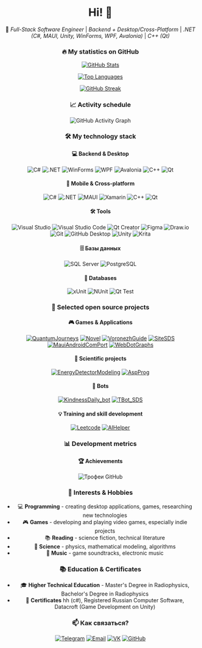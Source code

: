 <div align="center">

# Hi! 👋  
🚀 *Full-Stack Software Engineer* | *Backend + Desktop/Cross-Platform* | *.NET (C#, MAUI, Unity, WinForms, WPF, Avalonia)* | *C++ (Qt)*

### 🔥 **My statistics on GitHub**  
[![GitHub Stats](https://github-readme-stats.vercel.app/api?username=AndrewChebotarev&show_icons=true&theme=radical&hide_border=true&count_private=true&include_all_commits=true)](https://github.com/AndrewChebotarev)  

[![Top Languages](https://github-readme-stats.vercel.app/api/top-langs/?username=AndrewChebotarev&layout=compact&theme=radical&hide_border=true&langs_count=8)](https://github.com/AndrewChebotarev)

[![GitHub Streak](https://streak-stats.demolab.com/?user=AndrewChebotarev&theme=radical&hide_border=true)](https://git.io/streak-stats)

### 📈 **Activity schedule**  
![GitHub Activity Graph](https://github-readme-activity-graph.vercel.app/graph?username=AndrewChebotarev&theme=github-dark&hide_border=true&area=true&custom_title=Моя%20активность%20на%20GitHub)  

### 🛠 **My technology stack**  

#### 💻 **Backend & Desktop**
![C#](https://img.shields.io/badge/-C%23-239120?logo=c-sharp&logoColor=white)
![.NET](https://img.shields.io/badge/-.NET-512BD4?logo=.net&logoColor=white)
![WinForms](https://img.shields.io/badge/-WinForms-5C2D91?logo=.net&logoColor=white)
![WPF](https://img.shields.io/badge/-WPF-5C2D91?logo=.net&logoColor=white)
![Avalonia](https://img.shields.io/badge/-Avalonia-FF3D00?logo=avalonia&logoColor=white)
![C++](https://img.shields.io/badge/-C++-00599C?logo=c%2B%2B&logoColor=white)
![Qt](https://img.shields.io/badge/-Qt-41CD52?logo=qt&logoColor=white)

#### 📱 **Mobile & Cross-platform**
![C#](https://img.shields.io/badge/-C%23-239120?logo=c-sharp&logoColor=white)
![.NET](https://img.shields.io/badge/-.NET-512BD4?logo=.net&logoColor=white)
![MAUI](https://img.shields.io/badge/-.NET%20MAUI-512BD4?logo=.net&logoColor=white)
![Xamarin](https://img.shields.io/badge/-Xamarin-3498DB?logo=xamarin&logoColor=white)
![C++](https://img.shields.io/badge/-C++-00599C?logo=c%2B%2B&logoColor=white)
![Qt](https://img.shields.io/badge/-Qt-41CD52?logo=qt&logoColor=white)

#### 🛠 **Tools**
![Visual Studio](https://img.shields.io/badge/-Visual%20Studio-5C2D91?logo=visual-studio&logoColor=white)
![Visual Studio Code](https://img.shields.io/badge/-VS%20Code-007ACC?logo=visual-studio-code&logoColor=white)
![Qt Creator](https://img.shields.io/badge/-Qt%20Creator-41CD52?logo=qt&logoColor=white)
![Figma](https://img.shields.io/badge/-Figma-F24E1E?logo=figma&logoColor=white)
![Draw.io](https://img.shields.io/badge/-Draw.io-F08705?logo=diagrams.net&logoColor=white)
![Git](https://img.shields.io/badge/-Git-F05032?logo=git&logoColor=white)
![GitHub Desktop](https://img.shields.io/badge/-GitHub%20Desktop-8034B0?logo=github&logoColor=white)
![Unity](https://img.shields.io/badge/-Unity-000000?logo=unity&logoColor=white)
![Krita](https://img.shields.io/badge/-Krita-3BABFF?logo=krita&logoColor=white)

#### 🗄️ **Базы данных**
![SQL Server](https://img.shields.io/badge/-SQL%20Server-CC2927?logo=microsoft-sql-server&logoColor=white)
![PostgreSQL](https://img.shields.io/badge/-PostgreSQL-336791?logo=postgresql&logoColor=white)

#### 🧪 **Databases**
![xUnit](https://img.shields.io/badge/-xUnit-100000?logo=.net&logoColor=white)
![NUnit](https://img.shields.io/badge/-NUnit-100000?logo=.net&logoColor=white)
![Qt Test](https://img.shields.io/badge/-Qt%20Test-41CD52?logo=qt&logoColor=white)

### 🌟 **Selected open source projects**

#### 🎮 **Games & Applications**
[![QuantumJourneys](https://github-readme-stats.vercel.app/api/pin/?username=AndrewChebotarev&repo=QuantumJourneys&theme=radical)](https://github.com/AndrewChebotarev/QuantumJourneys)
[![Novel](https://github-readme-stats.vercel.app/api/pin/?username=AndrewChebotarev&repo=Novel&theme=radical)](https://github.com/AndrewChebotarev/Novel)
[![VoronezhGuide](https://github-readme-stats.vercel.app/api/pin/?username=AndrewChebotarev&repo=VoronezhGuide&theme=radical)](https://github.com/AndrewChebotarev/VoronezhGuide)
[![SiteSDS](https://github-readme-stats.vercel.app/api/pin/?username=AndrewChebotarev&repo=SiteSDS&theme=radical)](https://github.com/AndrewChebotarev/SiteSDS)
[![MauiAndroidComPort](https://github-readme-stats.vercel.app/api/pin/?username=AndrewChebotarev&repo=MauiAndroidComPort&theme=radical)](https://github.com/AndrewChebotarev/MauiAndroidComPort)
[![WebDotGraphs](https://github-readme-stats.vercel.app/api/pin/?username=AndrewChebotarev&repo=WebDotGraphs&theme=radical)](https://github.com/AndrewChebotarev/WebDotGraphs)

#### 🔬 **Scientific projects**
[![EnergyDetectorModeling](https://github-readme-stats.vercel.app/api/pin/?username=AndrewChebotarev&repo=EnergyDetectorModeling&theme=radical)](https://github.com/AndrewChebotarev/EnergyDetectorModeling)
[![AspProg](https://github-readme-stats.vercel.app/api/pin/?username=AndrewChebotarev&repo=AspProg&theme=radical)](https://github.com/AndrewChebotarev/AspProg)

#### 🤖 **Bots**
[![KindnessDaily_bot](https://github-readme-stats.vercel.app/api/pin/?username=AndrewChebotarev&repo=KindnessDaily_bot&theme=radical)](https://github.com/AndrewChebotarev/KindnessDaily_bot)
[![TBot_SDS](https://github-readme-stats.vercel.app/api/pin/?username=AndrewChebotarev&repo=TBot_SDS&theme=radical)](https://github.com/AndrewChebotarev/TBot_SDS)

#### 💡 **Training and skill development**
[![Leetcode](https://github-readme-stats.vercel.app/api/pin/?username=AndrewChebotarev&repo=Leetcode&theme=radical)](https://github.com/AndrewChebotarev/Leetcode)
[![AIHelper](https://github-readme-stats.vercel.app/api/pin/?username=AndrewChebotarev&repo=AIHelper&theme=radical)](https://github.com/AndrewChebotarev/AIHelper)

### 📊 **Development metrics**

#### 🏆 **Achievements**
![Трофеи GitHub](https://github-profile-trophy.vercel.app/?username=AndrewChebotarev&theme=radical&no-frame=true&row=2&column=4)

### 🎨 **Interests & Hobbies**
- 💻 **Programming** - creating desktop applications, games, researching new technologies
- 🎮 **Games** - developing and playing video games, especially indie projects
- 📚 **Reading** - science fiction, technical literature
- 🔬 **Science** - physics, mathematical modeling, algorithms
- 🎵 **Music** - game soundtracks, electronic music

### 📚 **Education & Certificates**
- 🎓 **Higher Technical Education** - Master's Degree in Radiophysics, Bachelor's Degree in Radiophysics
- 📜 **Certificates** hh (c#), Registered Russian Computer Software, Datacroft (Game Development on Unity)

### 📫 **Как связаться?**  

[![Telegram](https://img.shields.io/badge/-Telegram-26A5E4?style=for-the-badge&logo=telegram&logoColor=white)](https://t.me/ChebHit)
[![Email](https://img.shields.io/badge/-Email-D14836?style=for-the-badge&logo=gmail&logoColor=white)](mailto:wizi48wizi@gmail.com)
[![VK](https://img.shields.io/badge/-VK-0077FF?style=for-the-badge&logo=vk&logoColor=white)](https://vk.com/your_profile)
[![GitHub](https://img.shields.io/badge/-GitHub-181717?style=for-the-badge&logo=github&logoColor=white)](https://github.com/AndrewChebotarev)
